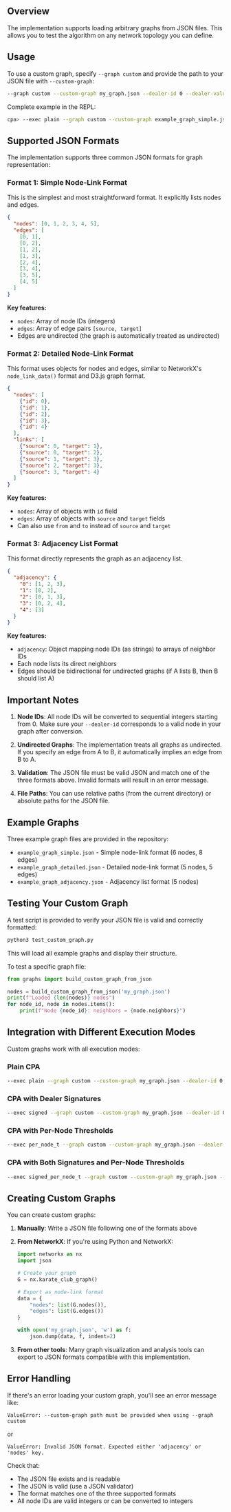 ## Overview

The implementation supports loading arbitrary graphs from JSON files. This allows you to test the algorithm on any network topology you can define.

## Usage

To use a custom graph, specify `--graph custom` and provide the path to your JSON file with `--custom-graph`:

```bash
--graph custom --custom-graph my_graph.json --dealer-id 0 --dealer-value 1 --t 2
```

Complete example in the REPL:
```bash
cpa> --exec plain --graph custom --custom-graph example_graph_simple.json --dealer-id 0 --dealer-value 1 --t 2
```

## Supported JSON Formats

The implementation supports three common JSON formats for graph representation:

### Format 1: Simple Node-Link Format

This is the simplest and most straightforward format. It explicitly lists nodes and edges.

```json
{
  "nodes": [0, 1, 2, 3, 4, 5],
  "edges": [
    [0, 1],
    [0, 2],
    [1, 2],
    [1, 3],
    [2, 4],
    [3, 4],
    [3, 5],
    [4, 5]
  ]
}
```

**Key features:**
- `nodes`: Array of node IDs (integers)
- `edges`: Array of edge pairs `[source, target]`
- Edges are undirected (the graph is automatically treated as undirected)

### Format 2: Detailed Node-Link Format

This format uses objects for nodes and edges, similar to NetworkX's `node_link_data()` format and D3.js graph format.

```json
{
  "nodes": [
    {"id": 0},
    {"id": 1},
    {"id": 2},
    {"id": 3},
    {"id": 4}
  ],
  "links": [
    {"source": 0, "target": 1},
    {"source": 0, "target": 2},
    {"source": 1, "target": 3},
    {"source": 2, "target": 3},
    {"source": 3, "target": 4}
  ]
}
```

**Key features:**
- `nodes`: Array of objects with `id` field
- `edges`: Array of objects with `source` and `target` fields
- Can also use `from` and `to` instead of `source` and `target`

### Format 3: Adjacency List Format

This format directly represents the graph as an adjacency list.

```json
{
  "adjacency": {
    "0": [1, 2, 3],
    "1": [0, 2],
    "2": [0, 1, 3],
    "3": [0, 2, 4],
    "4": [3]
  }
}
```

**Key features:**
- `adjacency`: Object mapping node IDs (as strings) to arrays of neighbor IDs
- Each node lists its direct neighbors
- Edges should be bidirectional for undirected graphs (if A lists B, then B should list A)

## Important Notes

1. **Node IDs**: All node IDs will be converted to sequential integers starting from 0. Make sure your `--dealer-id` corresponds to a valid node in your graph after conversion.

2. **Undirected Graphs**: The implementation treats all graphs as undirected. If you specify an edge from A to B, it automatically implies an edge from B to A.

3. **Validation**: The JSON file must be valid JSON and match one of the three formats above. Invalid formats will result in an error message.

4. **File Paths**: You can use relative paths (from the current directory) or absolute paths for the JSON file.

## Example Graphs

Three example graph files are provided in the repository:

- `example_graph_simple.json` - Simple node-link format (6 nodes, 8 edges)
- `example_graph_detailed.json` - Detailed node-link format (5 nodes, 5 edges)
- `example_graph_adjacency.json` - Adjacency list format (5 nodes)

## Testing Your Custom Graph

A test script is provided to verify your JSON file is valid and correctly formatted:

```bash
python3 test_custom_graph.py
```

This will load all example graphs and display their structure.

To test a specific graph file:

```python
from graphs import build_custom_graph_from_json

nodes = build_custom_graph_from_json('my_graph.json')
print(f"Loaded {len(nodes)} nodes")
for node_id, node in nodes.items():
    print(f"Node {node_id}: neighbors = {node.neighbors}")
```

## Integration with Different Execution Modes

Custom graphs work with all execution modes:

### Plain CPA
```bash
--exec plain --graph custom --custom-graph my_graph.json --dealer-id 0 --dealer-value 1 --t 3
```

### CPA with Dealer Signatures
```bash
--exec signed --graph custom --custom-graph my_graph.json --dealer-id 0 --dealer-value 1 --t 3
```

### CPA with Per-Node Thresholds
```bash
--exec per_node_t --graph custom --custom-graph my_graph.json --dealer-id 0 --t-func 2 --seed 42
```

### CPA with Both Signatures and Per-Node Thresholds
```bash
--exec signed_per_node_t --graph custom --custom-graph my_graph.json --dealer-id 0 --t-func 3 --seed 42
```

## Creating Custom Graphs

You can create custom graphs:

1. **Manually**: Write a JSON file following one of the formats above
2. **From NetworkX**: If you're using Python and NetworkX:
   ```python
   import networkx as nx
   import json
   
   # Create your graph
   G = nx.karate_club_graph()
   
   # Export as node-link format
   data = {
       "nodes": list(G.nodes()),
       "edges": list(G.edges())
   }
   
   with open('my_graph.json', 'w') as f:
       json.dump(data, f, indent=2)
   ```

3. **From other tools**: Many graph visualization and analysis tools can export to JSON formats compatible with this implementation.

## Error Handling

If there's an error loading your custom graph, you'll see an error message like:

```
ValueError: --custom-graph path must be provided when using --graph custom
```
or
```
ValueError: Invalid JSON format. Expected either 'adjacency' or 'nodes' key.
```

Check that:
- The JSON file exists and is readable
- The JSON is valid (use a JSON validator)
- The format matches one of the three supported formats
- All node IDs are valid integers or can be converted to integers

